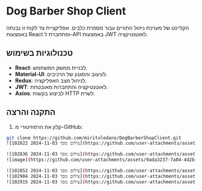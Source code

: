 # Dog Barber Shop Client

הקליינט של מערכת ניהול התורים עבור מספרת כלבים. אפליקציית צד לקוח זו נבנתה באמצעות React ומתחברת ל-API באמצעות JWT לאוטנטיקציה.

## טכנולוגיות בשימוש

- **React**: לבניית ממשק המשתמש.
- **Material-UI**: לעיצוב והסגנון של הרכיבים.
- **Redux**: לניהול מצב האפליקציה.
- **JWT**: לאוטנטיקציה והתחברות מאובטחת.
- **Axios**: לביצוע בקשות HTTP לשרת.

## התקנה והרצה

1. קלון את הרפוזיטורי מ-GitHub:

```bash
git clone https://github.com/miritoledano/DogBarberShopClient.git
![צילום מסך 2024-11-03 102822](https://github.com/user-attachments/assets/5f036159-9016-4950-ba95-d5286b574e3c)

![צילום מסך 2024-11-03 102836](https://github.com/user-attachments/assets/a2bee71b-e199-4aa5-a722-8406fe50c45e)
![image](https://github.com/user-attachments/assets/9ada3237-7a84-4d2b-aa6f-8e95e4a9a219)

![צילום מסך 2024-11-03 102852](https://github.com/user-attachments/assets/09c97d6b-0e98-48b6-949b-e5ccd9af4e1a)
![צילום מסך 2024-11-03 102904](https://github.com/user-attachments/assets/cad0665a-06d9-4ba9-818d-7c73b308f816)
![צילום מסך 2024-11-03 102915](https://github.com/user-attachments/assets/4bd9de79-4ed5-431e-aa1f-08d5b8fff831)
